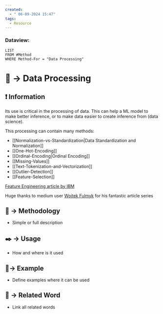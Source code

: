 ```yaml
---
created:
  - " 06-09-2024 15:47"
tags:
  - Resource
---
```

### Dataview:
```dataview
LIST
FROM #Method
WHERE Method-For = "Data Processing"
```


# 📗 -> Data Processing


## ❗ Information
Its use is critical in the processing of data. This can help a ML model to make better inference, or to make data easier to create inference from (data science).

This processing can contain many methods:
- [[Normalization-vs-Standardization|Data Standardization and Normalization]]
- [[One-Hot-Encoding]]
- [[Ordinal-Encoding|Ordinal Encoding]]
- [[Missing-Values]]
- [[Text-Tokenization-and-Vectorization]]
- [[Outlier-Detection]]
- [[Feature-Selection]]

[Feature Engineering article by IBM](https://www.ibm.com/topics/feature-engineering)

Huge thanks to medium user [Wojtek Fulmyk](https://medium.com/@WojtekFulmyk) for his fantastic article series 

## 📄 -> Methodology 
- Simple or full description 

## ✒️ -> Usage
- How and where is it used

## 🧪-> Example
- Define examples where it can be used

## 🔗 -> Related Word
- Link all related words

